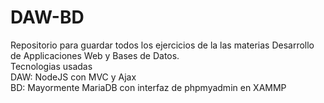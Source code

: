 # DAW-BD
Repositorio para guardar todos los ejercicios de la las materias Desarrollo de Applicaciones Web y Bases de Datos.
</br>
Tecnologias usadas
</br>
DAW: NodeJS con MVC y Ajax
</br>
BD: Mayormente MariaDB con interfaz de phpmyadmin en XAMMP
